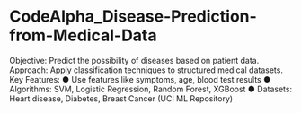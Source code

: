 # CodeAlpha_Disease-Prediction-from-Medical-Data
Objective: Predict the possibility of diseases based on patient data. Approach: Apply classification techniques to structured medical datasets. Key Features: ● Use features like symptoms, age, blood test results ● Algorithms: SVM, Logistic Regression, Random Forest, XGBoost ● Datasets: Heart disease, Diabetes, Breast Cancer (UCI ML Repository)
